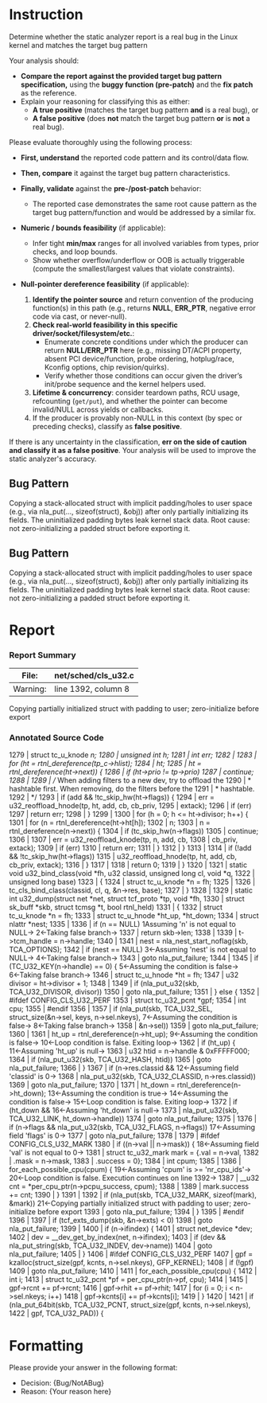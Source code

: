 # Instruction

Determine whether the static analyzer report is a real bug in the Linux kernel and matches the target bug pattern

Your analysis should:
- **Compare the report against the provided target bug pattern specification,** using the **buggy function (pre-patch)** and the **fix patch** as the reference.
- Explain your reasoning for classifying this as either:
  - **A true positive** (matches the target bug pattern **and** is a real bug), or
  - **A false positive** (does **not** match the target bug pattern **or** is **not** a real bug).

Please evaluate thoroughly using the following process:

- **First, understand** the reported code pattern and its control/data flow.
- **Then, compare** it against the target bug pattern characteristics.
- **Finally, validate** against the **pre-/post-patch** behavior:
  - The reported case demonstrates the same root cause pattern as the target bug pattern/function and would be addressed by a similar fix.

- **Numeric / bounds feasibility** (if applicable):
  - Infer tight **min/max** ranges for all involved variables from types, prior checks, and loop bounds.
  - Show whether overflow/underflow or OOB is actually triggerable (compute the smallest/largest values that violate constraints).

- **Null-pointer dereference feasibility** (if applicable):
  1. **Identify the pointer source** and return convention of the producing function(s) in this path (e.g., returns **NULL**, **ERR_PTR**, negative error code via cast, or never-null).
  2. **Check real-world feasibility in this specific driver/socket/filesystem/etc.**:
     - Enumerate concrete conditions under which the producer can return **NULL/ERR_PTR** here (e.g., missing DT/ACPI property, absent PCI device/function, probe ordering, hotplug/race, Kconfig options, chip revision/quirks).
     - Verify whether those conditions can occur given the driver’s init/probe sequence and the kernel helpers used.
  3. **Lifetime & concurrency**: consider teardown paths, RCU usage, refcounting (`get/put`), and whether the pointer can become invalid/NULL across yields or callbacks.
  4. If the producer is provably non-NULL in this context (by spec or preceding checks), classify as **false positive**.

If there is any uncertainty in the classification, **err on the side of caution and classify it as a false positive**. Your analysis will be used to improve the static analyzer's accuracy.

## Bug Pattern

Copying a stack-allocated struct with implicit padding/holes to user space (e.g., via nla_put(..., sizeof(struct), &obj)) after only partially initializing its fields. The uninitialized padding bytes leak kernel stack data. Root cause: not zero-initializing a padded struct before exporting it.

## Bug Pattern

Copying a stack-allocated struct with implicit padding/holes to user space (e.g., via nla_put(..., sizeof(struct), &obj)) after only partially initializing its fields. The uninitialized padding bytes leak kernel stack data. Root cause: not zero-initializing a padded struct before exporting it.

# Report

### Report Summary

File:| net/sched/cls_u32.c
---|---
Warning:| line 1392, column 8
Copying partially initialized struct with padding to user; zero-initialize
before export

### Annotated Source Code


1279  |  struct tc_u_knode *n;
1280  |  unsigned int h;
1281  |  int err;
1282  |
1283  |  for (ht = rtnl_dereference(tp_c->hlist);
1284  | 	     ht;
1285  | 	     ht = rtnl_dereference(ht->next)) {
1286  |  if (ht->prio != tp->prio)
1287  |  continue;
1288  |
1289  |  /* When adding filters to a new dev, try to offload the
1290  |  * hashtable first. When removing, do the filters before the
1291  |  * hashtable.
1292  |  */
1293  |  if (add && !tc_skip_hw(ht->flags)) {
1294  | 			err = u32_reoffload_hnode(tp, ht, add, cb, cb_priv,
1295  | 						  extack);
1296  |  if (err)
1297  |  return err;
1298  | 		}
1299  |
1300  |  for (h = 0; h <= ht->divisor; h++) {
1301  |  for (n = rtnl_dereference(ht->ht[h]);
1302  | 			     n;
1303  | 			     n = rtnl_dereference(n->next)) {
1304  |  if (tc_skip_hw(n->flags))
1305  |  continue;
1306  |
1307  | 				err = u32_reoffload_knode(tp, n, add, cb,
1308  | 							  cb_priv, extack);
1309  |  if (err)
1310  |  return err;
1311  | 			}
1312  | 		}
1313  |
1314  |  if (!add && !tc_skip_hw(ht->flags))
1315  | 			u32_reoffload_hnode(tp, ht, add, cb, cb_priv, extack);
1316  | 	}
1317  |
1318  |  return 0;
1319  | }
1320  |
1321  | static void u32_bind_class(void *fh, u32 classid, unsigned long cl, void *q,
1322  |  unsigned long base)
1323  | {
1324  |  struct tc_u_knode *n = fh;
1325  |
1326  | 	tc_cls_bind_class(classid, cl, q, &n->res, base);
1327  | }
1328  |
1329  | static int u32_dump(struct net *net, struct tcf_proto *tp, void *fh,
1330  |  struct sk_buff *skb, struct tcmsg *t, bool rtnl_held)
1331  | {
1332  |  struct tc_u_knode *n = fh;
1333  |  struct tc_u_hnode *ht_up, *ht_down;
1334  |  struct nlattr *nest;
1335  |
1336  |  if (n == NULL)
    1Assuming 'n' is not equal to NULL→
    2←Taking false branch→
1337  |  return skb->len;
1338  |
1339  |  t->tcm_handle = n->handle;
1340  |
1341  | 	nest = nla_nest_start_noflag(skb, TCA_OPTIONS);
1342  |  if (nest == NULL)
    3←Assuming 'nest' is not equal to NULL→
    4←Taking false branch→
1343  |  goto nla_put_failure;
1344  |
1345  |  if (TC_U32_KEY(n->handle) == 0) {
    5←Assuming the condition is false→
    6←Taking false branch→
1346  |  struct tc_u_hnode *ht = fh;
1347  | 		u32 divisor = ht->divisor + 1;
1348  |
1349  |  if (nla_put_u32(skb, TCA_U32_DIVISOR, divisor))
1350  |  goto nla_put_failure;
1351  | 	} else {
1352  | #ifdef CONFIG_CLS_U32_PERF
1353  |  struct tc_u32_pcnt *gpf;
1354  |  int cpu;
1355  | #endif
1356  |
1357  |  if (nla_put(skb, TCA_U32_SEL, struct_size(&n->sel, keys, n->sel.nkeys),
    7←Assuming the condition is false→
    8←Taking false branch→
1358  |  &n->sel))
1359  |  goto nla_put_failure;
1360  |
1361  |  ht_up = rtnl_dereference(n->ht_up);
    9←Assuming the condition is false→
    10←Loop condition is false.  Exiting loop→
1362  |  if (ht_up) {
    11←Assuming 'ht_up' is null→
1363  | 			u32 htid = n->handle & 0xFFFFF000;
1364  |  if (nla_put_u32(skb, TCA_U32_HASH, htid))
1365  |  goto nla_put_failure;
1366  | 		}
1367  |  if (n->res.classid &&
    12←Assuming field 'classid' is 0→
1368  | 		    nla_put_u32(skb, TCA_U32_CLASSID, n->res.classid))
1369  |  goto nla_put_failure;
1370  |
1371  |  ht_down = rtnl_dereference(n->ht_down);
    13←Assuming the condition is true→
    14←Assuming the condition is false→
    15←Loop condition is false.  Exiting loop→
1372  |  if (ht_down &&
    16←Assuming 'ht_down' is null→
1373  | 		    nla_put_u32(skb, TCA_U32_LINK, ht_down->handle))
1374  |  goto nla_put_failure;
1375  |
1376  |  if (n->flags && nla_put_u32(skb, TCA_U32_FLAGS, n->flags))
    17←Assuming field 'flags' is 0→
1377  |  goto nla_put_failure;
1378  |
1379  | #ifdef CONFIG_CLS_U32_MARK
1380  |  if ((n->val || n->mask)) {
    18←Assuming field 'val' is not equal to 0→
1381  |  struct tc_u32_mark mark = {.val = n->val,
1382  | 						   .mask = n->mask,
1383  | 						   .success = 0};
1384  |  int cpum;
1385  |
1386  |  for_each_possible_cpu(cpum) {
    19←Assuming 'cpum' is >= 'nr_cpu_ids'→
    20←Loop condition is false. Execution continues on line 1392→
1387  | 				__u32 cnt = *per_cpu_ptr(n->pcpu_success, cpum);
1388  |
1389  | 				mark.success += cnt;
1390  | 			}
1391  |
1392  |  if (nla_put(skb, TCA_U32_MARK, sizeof(mark), &mark))
    21←Copying partially initialized struct with padding to user; zero-initialize before export
1393  |  goto nla_put_failure;
1394  | 		}
1395  | #endif
1396  |
1397  |  if (tcf_exts_dump(skb, &n->exts) < 0)
1398  |  goto nla_put_failure;
1399  |
1400  |  if (n->ifindex) {
1401  |  struct net_device *dev;
1402  | 			dev = __dev_get_by_index(net, n->ifindex);
1403  |  if (dev && nla_put_string(skb, TCA_U32_INDEV, dev->name))
1404  |  goto nla_put_failure;
1405  | 		}
1406  | #ifdef CONFIG_CLS_U32_PERF
1407  | 		gpf = kzalloc(struct_size(gpf, kcnts, n->sel.nkeys), GFP_KERNEL);
1408  |  if (!gpf)
1409  |  goto nla_put_failure;
1410  |
1411  |  for_each_possible_cpu(cpu) {
1412  |  int i;
1413  |  struct tc_u32_pcnt *pf = per_cpu_ptr(n->pf, cpu);
1414  |
1415  | 			gpf->rcnt += pf->rcnt;
1416  | 			gpf->rhit += pf->rhit;
1417  |  for (i = 0; i < n->sel.nkeys; i++)
1418  | 				gpf->kcnts[i] += pf->kcnts[i];
1419  | 		}
1420  |
1421  |  if (nla_put_64bit(skb, TCA_U32_PCNT, struct_size(gpf, kcnts, n->sel.nkeys),
1422  | 				  gpf, TCA_U32_PAD)) {

# Formatting

Please provide your answer in the following format:

- Decision: {Bug/NotABug}
- Reason: {Your reason here}
